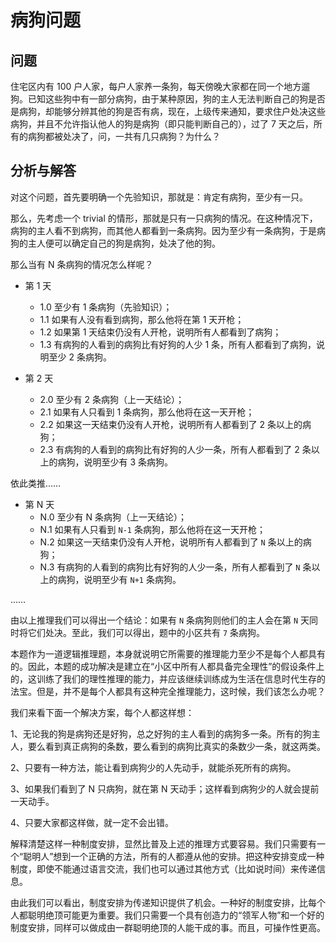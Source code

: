 # 病狗问题

## 问题

住宅区内有 100 户人家，每户人家养一条狗，每天傍晚大家都在同一个地方遛狗。已知这些狗中有一部分病狗，由于某种原因，狗的主人无法判断自己的狗是否是病狗，却能够分辨其他的狗是否有病，现在，上级传来通知，要求住户处决这些病狗，并且不允许指认他人的狗是病狗（即只能判断自己的），过了 7 天之后，所有的病狗都被处决了，问，一共有几只病狗？为什么？ 

## 分析与解答

对这个问题，首先要明确一个先验知识，那就是：肯定有病狗，至少有一只。

那么，先考虑一个 trivial 的情形，那就是只有一只病狗的情况。在这种情况下，病狗的主人看不到病狗，而其他人都看到一条病狗。因为至少有一条病狗，于是病狗的主人便可以确定自己的狗是病狗，处决了他的狗。

那么当有 N 条病狗的情况怎么样呢？

- 第 1 天
  - 1.0 至少有 1 条病狗（先验知识）；
  - 1.1 如果有人没有看到病狗，那么他将在第 1 天开枪；
  - 1.2 如果第 1 天结束仍没有人开枪，说明所有人都看到了病狗；
  - 1.3 有病狗的人看到的病狗比有好狗的人少 1 条，所有人都看到了病狗，说明至少 2 条病狗。


- 第 2 天
  - 2.0 至少有 2 条病狗（上一天结论）；
  - 2.1 如果有人只看到 1 条病狗，那么他将在这一天开枪；
  - 2.2 如果这一天结束仍没有人开枪，说明所有人都看到了 2 条以上的病狗；
  - 2.3 有病狗的人看到的病狗比有好狗的人少一条，所有人都看到了 2 条以上的病狗，说明至少有 3 条病狗。

依此类推……

- 第 N 天
  - N.0 至少有 N 条病狗（上一天结论）；
  - N.1 如果有人只看到 `N-1` 条病狗，那么他将在这一天开枪；
  - N.2 如果这一天结束仍没有人开枪，说明所有人都看到了 `N` 条以上的病狗；
  - N.3 有病狗的人看到的病狗比有好狗的人少一条，所有人都看到了 `N` 条以上的病狗，说明至少有 `N+1` 条病狗。

……

由以上推理我们可以得出一个结论：如果有 `N` 条病狗则他们的主人会在第 `N` 天同时将它们处决。至此，我们可以得出，题中的小区共有 `7` 条病狗。

本题作为一道逻辑推理题，本身就说明它所需要的推理能力至少不是每个人都具有的。因此，本题的成功解决是建立在“小区中所有人都具备完全理性”的假设条件上的，这训练了我们的理性推理的能力，并应该继续训练成为生活在信息时代生存的法宝。但是，并不是每个人都具有这种完全推理能力，这时候，我们该怎么办呢？

我们来看下面一个解决方案，每个人都这样想： 

1、无论我的狗是病狗还是好狗，总之好狗的主人看到的病狗多一条。所有的狗主人，要么看到真正病狗的条数，要么看到的病狗比真实的条数少一条，就这两类。

2、只要有一种方法，能让看到病狗少的人先动手，就能杀死所有的病狗。

3、如果我们看到了 N 只病狗，就在第 N 天动手；这样看到病狗少的人就会提前一天动手。

4、只要大家都这样做，就一定不会出错。

解释清楚这样一种制度安排，显然比普及上述的推理方式要容易。我们只需要有一个“聪明人”想到一个正确的方法，所有的人都遵从他的安排。把这种安排变成一种制度，即使不能通过语言交流，我们也可以通过其他方式（比如说时间）来传递信息。

由此我们可以看出，制度安排为传递知识提供了机会。一种好的制度安排，比每个人都聪明绝顶可能更为重要。我们只需要一个具有创造力的“领军人物”和一个好的制度安排，同样可以做成由一群聪明绝顶的人能干成的事。而且，可操作性更高。